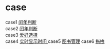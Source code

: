 # case
case1
<a href="https://mumulee-world.github.io/case/leapYear">闰年判断</a>  
case2
<a href="https://mumulee-world.github.io/case/multiplicationTable">闰年判断</a>  
case3
<a href="https://mumulee-world.github.io/case/selectTheHobby">爱好选择</a>   
case4
<a href="https://mumulee-world.github.io/case/dynamicTime">实时显示时间 </a>
case5
<a href="https://mumulee-world.github.io/case/bookmanage">图书管理</a>
case6
<a href="https://mumulee-world.github.io/case/dragAndDrop">拖拽</a>
  
